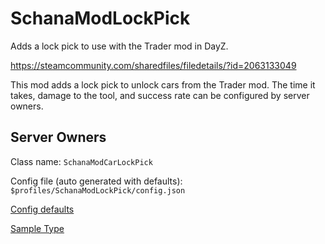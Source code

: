 # SchanaModLockPick

Adds a lock pick to use with the Trader mod in DayZ.

<https://steamcommunity.com/sharedfiles/filedetails/?id=2063133049>

This mod adds a lock pick to unlock cars from the Trader mod. The time it takes, damage to the tool, and success rate can be configured by server owners.

## Server Owners

Class name: `SchanaModCarLockPick`

Config file (auto generated with defaults): `$profiles/SchanaModLockPick/config.json`

[Config defaults](Extra/SchanaModLockPick/config.json)

[Sample Type](Extra/types.xml)
